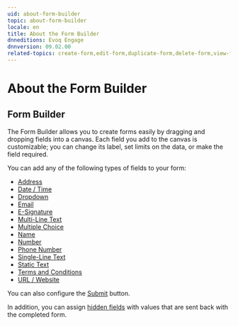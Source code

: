 ```yaml
---
uid: about-form-builder
topic: about-form-builder
locale: en
title: About the Form Builder
dnneditions: Evoq Engage
dnnversion: 09.02.00
related-topics: create-form,edit-form,duplicate-form,delete-form,view-form-responses,about-hidden-fields
---
```


# About the Form Builder

## Form Builder

The Form Builder allows you to create forms easily by dragging and dropping fields into a canvas. Each field you add to the canvas is customizable; you can change its label, set limits on the data, or make the field required.

You can add any of the following types of fields to your form:

*   [Address](xref:form-field-address)
*   [Date / Time](xref:form-field-date-time)
*   [Dropdown](xref:form-field-dropdown)
*   [Email](xref:form-field-email)
*   [E-Signature](xref:form-field-esignature)
*   [Multi-Line Text](xref:form-field-multi-line-text)
*   [Multiple Choice](xref:form-field-multiple-choice)
*   [Name](xref:form-field-name)
*   [Number](xref:form-field-number)
*   [Phone Number](xref:form-field-phone-number)
*   [Single-Line Text](xref:form-field-single-line-text)
*   [Static Text](xref:form-field-static-text)
*   [Terms and Conditions](xref:form-field-terms-conditions)
*   [URL / Website](xref:form-field-url-website)

You can also configure the [Submit](xref:form-field-submit) button.

In addition, you can assign [hidden fields](xref:about-hidden-fields) with values that are sent back with the completed form.